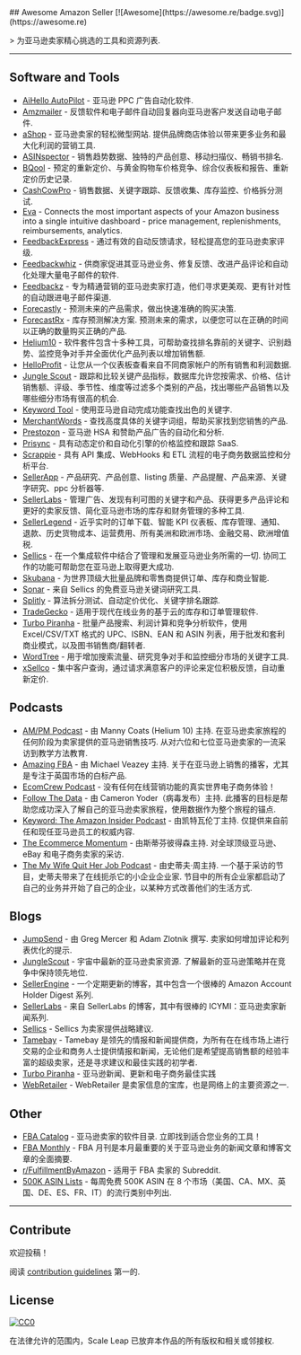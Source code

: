 <div class="github-widget" data-repo="ScaleLeap/awesome-amazon-seller"></div>
<script async src="https://pagead2.googlesyndication.com/pagead/js/adsbygoogle.js"></script><ins class="adsbygoogle" style="display:block" data-ad-client="ca-pub-6890694312814945" data-ad-slot="5473692530" data-ad-format="auto"  data-full-width-responsive="true"></ins><script>(adsbygoogle = window.adsbygoogle || []).push({});</script>
## Awesome Amazon Seller [![Awesome](https://awesome.re/badge.svg)](https://awesome.re)

&gt; 为亚马逊卖家精心挑选的工具和资源列表.



---

## Software and Tools

- [AiHello AutoPilot](https://www.aihello.com/) - 亚马逊 PPC 广告自动化软件.
- [Amzmailer](https://amzmailer.com/) - 反馈软件和电子邮件自动回复器向亚马逊客户发送自动电子邮件.
- [aShop](https://ashop.co)  - 亚马逊卖家的轻松微型网站. 提供品牌商店体验以带来更多业务和最大化利润的营销工具.
- [ASINspector](https://asinspector.com/) - 销售趋势数据、独特的产品创意、移动扫描仪、畅销书排名.
- [BQool](https://www.bqool.com/) - 预定的重新定价、与黄金购物车价格竞争、综合仪表板和报告、重新定价历史记录.
- [CashCowPro](https://www.cashcowpro.com/) - 销售数据、关键字跟踪、反馈收集、库存监控、价格拆分测试.
- [Eva](https://eva.guru/) - Connects the most important aspects of your Amazon business into a single intuitive dashboard - price management, replenishments, reimbursements, analytics.
- [FeedbackExpress](https://www.feedbackexpress.com/) - 通过有效的自动反馈请求，轻松提高您的亚马逊卖家评级.
- [Feedbackwhiz](https://www.feedbackwhiz.com/) - 供商家促进其亚马逊业务、修复反馈、改进产品评论和自动化处理大量电子邮件的软件.
- [Feedbackz](https://www.feedbackz.com/) - 专为精通营销的亚马逊卖家打造，他们寻求更美观、更有针对性的自动跟进电子邮件渠道.
- [Forecastly](https://www.forecast.ly/) - 预测未来的产品需求，做出快速准确的购买决策.
- [ForecastRx](https://www.forecastrx.com/)  - 库存预测解决方案. 预测未来的需求，以便您可以在正确的时间以正确的数量购买正确的产品.
- [Helium10](https://www.helium10.com/) - 软件套件包含十多种工具，可帮助查找排名靠前的关键字、识别趋势、监控竞争对手并全面优化产品列表以增加销售额.
- [HelloProfit](https://helloprofit.com/) - 让您从一个仪表板查看来自不同商家帐户的所有销售和利润数据.
- [Jungle Scout](https://www.junglescout.com/) - 跟踪和比较关键产品指标，数据库允许您按需求、价格、估计销售额、评级、季节性、维度等过滤多个类别的产品，找出哪些产品销售以及哪些细分市场有很高的机会.
- [Keyword Tool](https://keywordtool.io/amazon) - 使用亚马逊自动完成功能查找出色的关键字.
- [MerchantWords](https://www.merchantwords.com/) - 查找高度具体的关键字词组，帮助买家找到您销售的产品.
- [Prestozon](https://prestozon.com/) - 亚马逊 HSA 和赞助产品广告的自动化和分析.
- [Prisync](https://prisync.com/) - 具有动态定价和自动化引擎的价格监控和跟踪 SaaS.
- [Scrappie](https://scrappie.app) - 具有 API 集成、WebHooks 和 ETL 流程的电子商务数据监控和分析平台.
- [SellerApp](https://www.sellerapp.com/) - 产品研究、产品创意、listing 质量、产品提醒、产品来源、关键字研究、ppc 分析器等.
- [SellerLabs](https://www.sellerlabs.com/tools/) - 管理广告、发现有利可图的关键字和产品、获得更多产品评论和更好的卖家反馈、简化亚马逊市场的库存和财务管理的多种工具.
- [SellerLegend](https://sellerlegend.com/) - 近乎实时的订单下载、智能 KPI 仪表板、库存管理、通知、退款、历史货物成本、运营费用、所有美洲和欧洲市场、金融交易、欧洲增值税.
- [Sellics](https://sellics.com)  - 在一个集成软件中结合了管理和发展亚马逊业务所需的一切. 协同工作的功能可帮助您在亚马逊上取得更大成功.
- [Skubana](https://www.skubana.com/) - 为世界顶级大批量品牌和零售商提供订单、库存和商业智能.
- [Sonar](http://sonar-tool.com/) - 来自 Sellics 的免费亚马逊关键词研究工具.
- [Splitly](https://splitly.com/) - 算法拆分测试、自动定价优化、关键字排名跟踪.
- [TradeGecko](https://www.tradegecko.com/) - 适用于现代在线业务的基于云的库存和订单管理软件.
- [Turbo Piranha](https://www.turbopiranha.com/) - 批量产品搜索、利润计算和竞争分析软件，使用 Excel/CSV/TXT 格式的 UPC、ISBN、EAN 和 ASIN 列表，用于批发和套利商业模式，以及图书销售商/翻转者.
- [WordTree](https://www.wordtree.io/) - 用于增加搜索流量、研究竞争对手和监控细分市场的关键字工具.
- [xSellco](https://www.xsellco.com/) - 集中客户查询，通过请求满意客户的评论来定位积极反馈，自动重新定价.

## Podcasts

- [AM/PM Podcast](https://www.ampmpodcast.com/)  - 由 Manny Coats (Helium 10) 主持. 在亚马逊卖家旅程的任何阶段为卖家提供的亚马逊销售技巧. 从对六位和七位亚马逊卖家的一流采访到教学方法教育.
- [Amazing FBA](https://amazingfba.com/blog-podcast/)  - 由 Michael Veazey 主持. 关于在亚马逊上销售的播客，尤其是专注于英国市场的白标产品.
- [EcomCrew Podcast](https://www.ecomcrew.com/ecomcrew-podcast/) - 没有任何在线营销功能的真实世界电子商务体验！
- [Follow The Data](https://viral-launch.com/follow-the-data-amazon-fba-seller-podcast.html)  - 由 Cameron Yoder（病毒发布）主持. 此播客的目标是帮助您成功深入了解自己的亚马逊卖家旅程，使用数据作为整个旅程的锚点.
- [Keyword: The Amazon Insider Podcast](http://keywordpodcast.com/)  - 由凯特瓦伦丁主持. 仅提供来自前任和现任亚马逊员工的权威内容.
- [The Ecommerce Momentum](https://ecommercemomentum.com/)  - 由斯蒂芬彼得森主持. 对全球顶级亚马逊、eBay 和电子商务卖家的采访.
- [The My Wife Quit Her Job Podcast](https://mywifequitherjob.com/category/podcast/)  - 由史蒂夫·周主持. 一个基于采访的节目，史蒂夫带来了在线扼杀它的小企业企业家. 节目中的所有企业家都启动了自己的业务并开始了自己的企业，以某种方式改善他们的生活方式.

## Blogs

- [JumpSend](https://www.jumpsend.com/blog/)  - 由 Greg Mercer 和 Adam Zlotnik 撰写. 卖家如何增加评论和列表优化的提示.
- [JungleScout](https://www.junglescout.com/blog/)  - 宇宙中最新的亚马逊卖家资源. 了解最新的亚马逊策略并在竞争中保持领先地位.
- [SellerEngine](https://sellerengine.com/blog/) - 一个定期更新的博客，其中包含一个很棒的 Amazon Account Holder Digest 系列.
- [SellerLabs](https://www.sellerlabs.com/blog/) - 来自 SellerLabs 的博客，其中有很棒的 ICYMI：亚马逊卖家新闻系列.
- [Sellics](https://sellics.com/blog) - Sellics 为卖家提供战略建议.
- [Tamebay](https://tamebay.com/) - Tamebay 是领先的情报和新闻提供商，为所有在在线市场上进行交易的企业和商务人士提供情报和新闻，无论他们是希望提高销售额的经验丰富的超级卖家，还是寻求建议和最佳实践的初学者.
- [Turbo Piranha](https://www.turbopiranha.com/articles/) - 亚马逊新闻、更新和电子商务最佳实践
- [WebRetailer](https://www.webretailer.com/) - WebRetailer 是卖家信息的宝库，也是网络上的主要资源之一.

## Other

- [FBA Catalog](https://fbacatalog.com)  - 亚马逊卖家的软件目录. 立即找到适合您业务的工具！
- [FBA Monthly](https://fbamonthly.com) - FBA 月刊是本月最重要的关于亚马逊业务的新闻文章和博客文章的全面摘要.
- [r/FulfillmentByAmazon](https://www.reddit.com/r/FulfillmentByAmazon/) - 适用于 FBA 卖家的 Subreddit.
- [500K ASIN Lists](https://app.turbopiranha.com/Download/bestselleritems) - 每周免费 500K ASIN 在 8 个市场（美国、CA、MX、英国、DE、ES、FR、IT）的流行类别中列出.  

---

## Contribute

欢迎投稿！

阅读 [contribution guidelines](https://github.com/ScaleLeap/awesome-amazon-seller/blob/master/contributing.md) 第一的.

## License

[![CC0](https://mirrors.creativecommons.org/presskit/buttons/88x31/svg/cc-zero.svg)](http://creativecommons.org/publicdomain/zero/1.0)

在法律允许的范围内，Scale Leap 已放弃本作品的所有版权和相关或邻接权.
